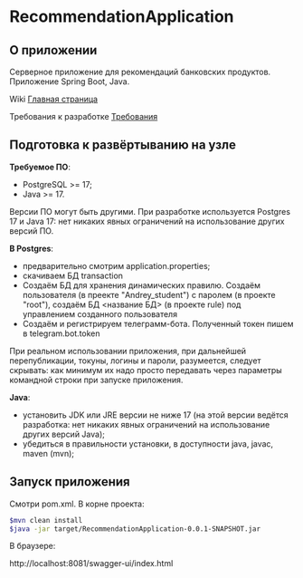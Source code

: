 # RecommendationApplication

## О приложении

Серверное приложение для рекомендаций банковских продуктов.
Приложение Spring Boot, Java.

Wiki [Главная страница](https://github.com/Andrey-rock/RecommendationApplication/wiki/Главная-страница)

Требования к разработке  [Требования](https://github.com/Andrey-rock/RecommendationApplication/wiki/Требования)

## Подготовка к развёртыванию на узле

**Требуемое ПО**:

- PostgreSQL >= 17;
- Java >= 17.

Версии ПО могут быть другими. При разработке используется Postgres 17 и Java 17: нет никаких явных ограничений на использование других версий ПО.

**В Postgres**:

- предварительно смотрим application.properties;
- скачиваем БД transaction
- Создаём БД для хранения динамических правилю. Создаём пользователя <user> (в преекте "Andrey_student") с паролем <password> (в проекте "root"), создаём БД <название БД> (в проекте rule) под управлением созданного пользователя
- Создаём и регистрируем телеграмм-бота. Полученный токен пишем в telegram.bot.token 

При реальном использовании приложения, при дальнейшей перепубликации, токуны, логины и пароли, разумеется, следует скрывать: как минимум их надо просто передавать через параметры командной строки при запуске приложения.

**Java**:

- установить JDK или JRE версии не ниже 17 (на этой версии ведётся разработка: нет никаких явных ограничений на использование других версий Java);
- убедиться в правильности установки, в доступности java, javac, maven (mvn);

## Запуск приложения

Смотри pom.xml. В корне проекта:

```Bash
$mvn clean install
$java -jar target/RecommendationApplication-0.0.1-SNAPSHOT.jar
```

В браузере:

http://localhost:8081/swagger-ui/index.html
